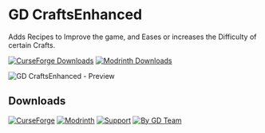 # GD CraftsEnhanced
Adds Recipes to Improve the game, and Eases or increases the Difficulty of certain Crafts.

[![CurseForge Downloads](https://img.shields.io/curseforge/dt/906606?style=for-the-badge&logo=curseforge&labelColor=31485b&color=orange)](https://www.curseforge.com/minecraft/mc-mods/gd-craftsenhanced)
[![Modrinth Downloads](https://img.shields.io/modrinth/dt/gd-craftsenhanced?style=for-the-badge&logo=modrinth&labelColor=31485b&color=green)](https://modrinth.com/datapack/gd-craftsenhanced)

![GD CraftsEnhanced - Preview](https://static.wixstatic.com/media/31958c_04f0ed125e404a788ff21f8ac42b477b~mv2.jpg)

## Downloads

[![CurseForge](https://wsrv.nl/?url=https%3A%2F%2Fstatic.wixstatic.com%2Fmedia%2F31958c_d5cc885ece8d49b3a8deeb7ab2e3fc94~mv2.png&n=-1)](https://www.curseforge.com/minecraft/mc-mods/gd-craftsenhanced)
[![Modrinth](https://wsrv.nl/?url=https%3A%2F%2Fstatic.wixstatic.com%2Fmedia%2F31958c_ad0c2ea9601f41e3a3460b0fe32a9baf~mv2.png&n=-1)](https://modrinth.com/datapack/gd-craftsenhanced)
[![Support](https://wsrv.nl/?url=https%3A%2F%2Fstatic.wixstatic.com%2Fmedia%2F31958c_dbce65fdcaf54019a8c6178923f73318~mv2.png&n=-1)](https://ko-fi.com/gabrieldja)
[![By GD Team](https://wsrv.nl/?url=https%3A%2F%2Fstatic.wixstatic.com%2Fmedia%2F31958c_b25a9ad87103403f865ed670c32b9884~mv2.png&n=-1)](https://gabrieldjalayer.wixsite.com/gabrieldja-gaming-yt)